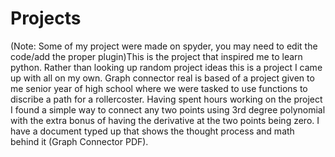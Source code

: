 # Projects
(Note: Some of my project were made on spyder, you may need to edit the code/add the proper plugin)This is the project that inspired me to learn python. Rather than looking up random project ideas this is a project I came up with all on my own. Graph connector real is based of a project given to me senior year of high school where we were tasked to use functions to discribe a path for a rollercoster. Having spent hours working on the project I found a simple way to connect any two points using 3rd degree polynomial with the extra bonus of having the derivative at the two points being zero. I have a document typed up that shows the thought process and math behind it (Graph Connector PDF). 
